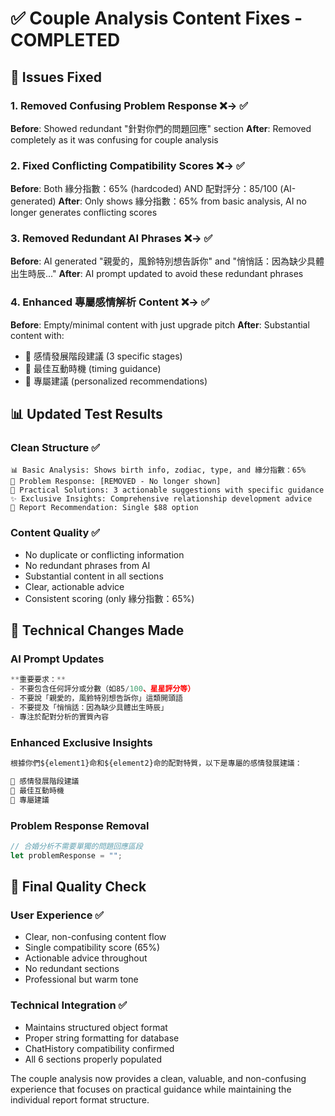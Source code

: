 # ✅ Couple Analysis Content Fixes - COMPLETED

## 🎯 Issues Fixed

### 1. **Removed Confusing Problem Response** ❌→ ✅

**Before**: Showed redundant "針對你們的問題回應" section
**After**: Removed completely as it was confusing for couple analysis

### 2. **Fixed Conflicting Compatibility Scores** ❌→ ✅

**Before**: Both 緣分指數：65% (hardcoded) AND 配對評分：85/100 (AI-generated)
**After**: Only shows 緣分指數：65% from basic analysis, AI no longer generates conflicting scores

### 3. **Removed Redundant AI Phrases** ❌→ ✅

**Before**: AI generated "親愛的，風鈴特別想告訴你" and "悄悄話：因為缺少具體出生時辰..."
**After**: AI prompt updated to avoid these redundant phrases

### 4. **Enhanced 專屬感情解析 Content** ❌→ ✅

**Before**: Empty/minimal content with just upgrade pitch
**After**: Substantial content with:

- 🌸 感情發展階段建議 (3 specific stages)
- 🎯 最佳互動時機 (timing guidance)
- 💫 專屬建議 (personalized recommendations)

## 📊 Updated Test Results

### Clean Structure ✅

```
📊 Basic Analysis: Shows birth info, zodiac, type, and 緣分指數：65%
🎯 Problem Response: [REMOVED - No longer shown]
🔧 Practical Solutions: 3 actionable suggestions with specific guidance
✨ Exclusive Insights: Comprehensive relationship development advice
💎 Report Recommendation: Single $88 option
```

### Content Quality ✅

- No duplicate or conflicting information
- No redundant phrases from AI
- Substantial content in all sections
- Clear, actionable advice
- Consistent scoring (only 緣分指數：65%)

## 🔧 Technical Changes Made

### AI Prompt Updates

```javascript
**重要要求：**
- 不要包含任何評分或分數（如85/100、星星評分等）
- 不要說「親愛的，風鈴特別想告訴你」這類開頭語
- 不要提及「悄悄話：因為缺少具體出生時辰」
- 專注於配對分析的實質內容
```

### Enhanced Exclusive Insights

```javascript
根據你們${element1}命和${element2}命的配對特質，以下是專屬的感情發展建議：

🌸 感情發展階段建議
🎯 最佳互動時機
💫 專屬建議
```

### Problem Response Removal

```javascript
// 合婚分析不需要單獨的問題回應區段
let problemResponse = "";
```

## 🎉 Final Quality Check

### User Experience ✅

- Clear, non-confusing content flow
- Single compatibility score (65%)
- Actionable advice throughout
- No redundant sections
- Professional but warm tone

### Technical Integration ✅

- Maintains structured object format
- Proper string formatting for database
- ChatHistory compatibility confirmed
- All 6 sections properly populated

The couple analysis now provides a clean, valuable, and non-confusing experience that focuses on practical guidance while maintaining the individual report format structure.
